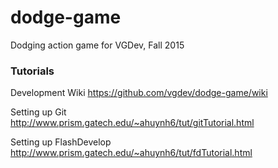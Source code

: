 # dodge-game
Dodging action game for VGDev, Fall 2015

### Tutorials
Development Wiki
https://github.com/vgdev/dodge-game/wiki

Setting up Git  
http://www.prism.gatech.edu/~ahuynh6/tut/gitTutorial.html

Setting up FlashDevelop  
http://www.prism.gatech.edu/~ahuynh6/tut/fdTutorial.html